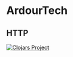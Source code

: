 # ArdourTech

## HTTP

[![Clojars Project](https://img.shields.io/clojars/v/tech.ardour/http.svg)](https://clojars.org/tech.ardour/http)

